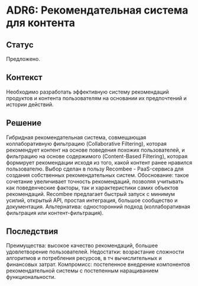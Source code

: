 # ADR6: Рекомендательная система для контента

## Статус
Предложено.

## Контекст
Необходимо разработать эффективную систему рекомендаций продуктов и контента пользователям на основании их предпочтений и истории действий.

## Решение 
Гибридная рекомендательная система, совмещающая коллаборативную фильтрацию (Collaborative Filtering), которая рекомендует контент на основе поведения похожих пользователей, и фильтрацию на основе содержимого (Content-Based Filtering), которая формирует рекомендации исходя из того, какой контент ранее нравился пользователю. Выбор сделан в пользу Recombee - PaaS-сервиса для создания собственных рекомендательных систем.
Обоснование: такое сочетание увеличивает точность рекомендаций, позволяя учитывать как поведенческие факторы, так и характеристики самих объектов рекомендаций. Recombee предлагает быстрый запуск с минимум усилий, открытый API, простая интеграция, большое сообщество и документация.
Альтернатива: односторонний подход (коллаборативная фильтрация или контент-фильтрация).

## Последствия 
Преимущества: высокое качество рекомендаций, большее удовлетворение пользователей.
Недостатки: возрастание сложности алгоритмов и потребления ресурсов, в тч вычислительных и финансовых затрат.
Компромисс: постепенное внедрение компонентов рекомендательной системы с постепенным наращиванием функциональности.

